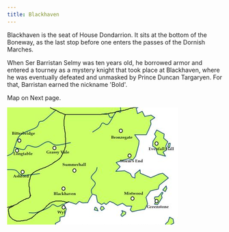 ```yaml
---
title: Blackhaven
---
```


Blackhaven is the seat of House Dondarrion. It sits at the bottom of the Boneway, as the last stop before one enters the passes of the Dornish Marches.

When Ser Barristan Selmy was ten years old, he borrowed armor and entered a tourney as a mystery knight that took place at Blackhaven, where he was eventually defeated and unmasked by Prince Duncan Targaryen. For that, Barristan earned the nickname 'Bold'.

Map on Next page.

![Image](images/000020.jpg)


